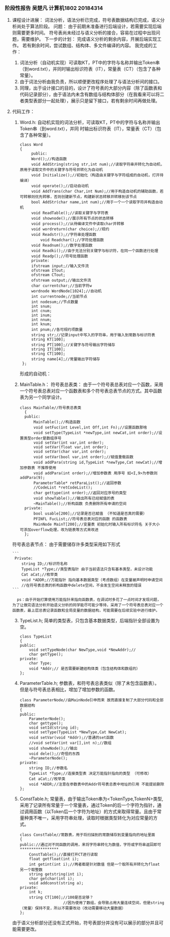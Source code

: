 ### 阶段性报告 吴楚凡 计算机1802 20184314
1. 课程设计进展：
词法分析，语法分析已完成，符号表数据结构已完成，语义分析尚处于算法阶段。
问题：
由于前期未准备进行后端设计，若需要实现后端则需要更多时间。
符号表尚未经过与语义分析的接合，容易在过程中出现问题，需要维护。
下一步的计划：
完成语义分析的剩余内容，开展后端实现工作。
若有剩余时间，尝试数组、结构体、多文件编译的内容。
我完成的工作：
	1. 词法分析（自动机实现）可读取KT，PT中的字符与名称并输出Token串（到word.txt），并同时输出标识符表（IT），常量表（CT）（包含了各种常量）。
	2. 由于词法分析由我负责，所以顺便更改程序处理了与语法分析间的接口。
	3. 同理，出于设计接口的目的，设计了符号表的大部分内容（除了函数表和代码记录部分），由于语法内未含有数组与结构体部分（在我看来可以将二者类型表部分一起处理），展示只是留下接口，若有剩余时间再做处理。

2. 代码工作：
	1. Word.h:
	   自动机实现的词法分析，可读取KT，PT中的字符与名称并输出Token串（到word.txt），并同	时输出标识符表（IT），常量表（CT）（包含了各种常量）。
	
	   ```
	   class Word
	   {
      		public:
       		Word();//构造函数
       		void AddString(string str,int num);//读取字符串并转化为自动机，原用于读取文件中的关键字与符号并转化为自动机
       		void Initialize();//初始化（构造由关键字与字符组成的自动机，打开待编译）
       		void operate();//启动自动机
       		void AddTrans(char Char,int Num);//用于构造自动机的辅助函数，若可转移则优先转移，否则创建新节点，构建新状态转移并转移到该节点
       		bool AddStr(char name,int num);//用于一个一个读取字符并构造自动机
       		void ReadTable();//读取关键字与字符表
       		void shownode();//展示所有节点的状态转移
       		void process();//从待编译文件中读取char并转移
       		void wordreturn(char choice);//规约
       		void Readstr();//字符串处理函数
      			void Readchar();//字符处理函数
       		void Readnum();//数字处理函数
       		void Readki();//由于无法分别关键字与标识符，在同一个函数进行处理
    		void Readp();//符号处理函数
      		private:
       		ifstream input;//输入文件流
       		ofstream ITout;
       		ofstream CTout;
       		ofstream output;//输出文件流
       		char currentchar;//当前字符w
       		wordnode WordNode[1024];//自动机
       		int currentnode;//当前节点
       		int nodesum;//节点数量
       		int snum;
       		int cnum;
       		int inum;
       		int nnum;
       		int knum;
       		int pnum;//各可规约项数量
       		string str;//记录input中写入的字符串，用于输入到常数与标识符表
       		string KT[100];
       		string PT[100];//关键字与符号输出字符储存
       		string IT[100];
       		string CT[100];
    		string name[4];//常量输出字符储存
	 	};
	   ```
	
	   形成的自动机：
	   
	2. MainTable.h：
	     符号表总表类：
	       由于一个符号表总表对应一个函数，采用一个符号表总表对应一个函数表和多个符号表总表节点的方式。其中函数表为另一个同学设计。
	
	     ```
	     class MainTable//符号表总表类
	       {
	       public:
	           MainTable();//构造函数
	           void setFuc(int Level,int Off,int Fn);//设置函数那啥
	       	   void setType(TypeList *newType,int newCat,int order);//设置类型order是数组序号
	           void setVar(int var,int order);
	           void setVar(float var,int order);
	           void setVar(char var,int order);
	           void setVar(bool var,int order);//赋值重载函数
	           void addPara(string id,TypeList *newType,Cat newCat);//增加参数表 不推荐使用
	           void addPara(int order);//增加参数表 用序号 如<I,9>为参数则 addPara(9);
	           ParameterTable* retParaList();//返回参数
	           //CodeList *retCodeList();
	           char gettype(int order);//返回对应序号的类型
	           void showTable();//输出所有已经赋值的表
	           ~MainTable();//析构函数 负责删除所有申请的空间
	       private:
	           bool usable[200];//记录是否已赋值 （不知道是否真的需要）
	           PFINFL FucList;//符号表总表对应的函数 的函数表
	           MainNode MainT[200];//变量表 初始化时输入所有标识符名 关于大小 可添加overflow处理，改为链表等方式来改进
	       };
	     ```
   符号表总表节点：
	   由于需要储存许多类型采用如下形式
	   
	   ```
	    Private:
	       string ID;//标识符名称
	       TypeList *Type;//类型表指针 由于当前语法只含有基本类型，未设计功能
	       Cat aCat;//枚举类
	       void *ADDR;//万能指针 指向基本数据类型（考虑数组）在变量被声明时申请空间
	       //在符号表总表的析构函数中delete空间，不会发生空间未释放的错误
	   ```
	   
	     ps：由于开始打算使用万能指针来指向函数表，在调试时多花了一点时间才发现问题，为了让做完语法分析开始语义分析的同学能尽可能少等待，采用了一个符号表总表对应一个函数表，最上层总表记录函数和全局变量的数据结构，可能需要在后续实验中进行维护。
	
	3. TypeList.h;
	    简单的类型表，只包含基本数据类型，后端指针全部设置为空。
	
	    ```
	    class TypeList
	    {
	    public:
	        void setTypeNode(char NewType,void *NewAddr);//
	        char getType();
	    private:
	        char Type;
	        void *Addr;// 是否需要新建结构体类（包含结构体和数组的）
	    };
	    ```
	    
	4. ParameterTable.h;
	    参数表，和符号表总表类似（除了未包含函数表）。
	    但是与符号表总表相比，增加了增加参数的函数。
	    
	    ```
	    class ParameterNode//由MainNode引申而来 故而直接复制了大部分代码和全部数据结构
	    {
	    public:
	        ParameterNode();
	        char gettype();
	        void setId(string id);
	        void setType(TypeList *NewType,Cat NewCat);
	        void setVar(void *Addr);//普通的set函数
	        //void setVar(int var[],int n);//数组
	        void showNode();//输出
	        void dele();//奇怪的东西
	        ~ParameterNode();
	    private:
	        string ID;//参数名
	        TypeList *Type;//连接类型表 决定万能指针指向的类型 （可修改）
	        Cat aCat;//枚举类
	        void *ADDR;//注意在参数表中的Addr符号表总表中地址的引用 不能提前删除
	    };
	    ```
	    
	    
	    
	5. ConstTable.h;
	    常量表，由于输出Token串为<TokenType,TokenN>类型,采用了记录所有常量于一个常量表，通过Token的后一个字符为指针，通过调用函数（以Token后一个字符为地址）的方式来取得常量。且由于常量种类不唯一，采用字符串处理，读取时根据类型转化为对应常量的方式。
	    
	    ```
	    class ConstTable//常数表，用于将扫描到的常数储存到变量指向的地址里面
	    {
	    public://通过对不同函数的调用，来将字符串转化为数值，字符或字符串返回即可 *****************
	        ConstTable();//直接打开CT进行读取
	        float getfloat(int i);
	        int getint(int i);//两者都是针对数值 但是一个取所有并转化为float 另一个取整数
	        string getstring(int i);
	        char getchar(int i);
	        void addconst(string a);
	    private:
	        int k;
	        string CT[100];//100是否足够？
	                       //因为使用了数组，会导致占用大量连续空间，但是string（常量）保持不变，所以不需要改动（改动需要移动大量数据）
	    };
	    ```
	由于语义分析部分还没有正式开始，符号表部分并没有可以展示的部分并且可能需要更改。
